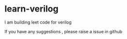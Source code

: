 # learn-verilog

I am building leet code for verilog

If you have any suggestions , please raise a issue in github
